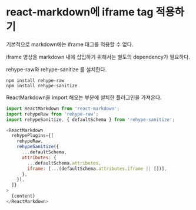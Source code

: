 # react-markdown에 iframe tag 적용하기

기본적으로 markdown에는 iframe 태그를 적용할 수 없다.

iframe 영상을 markdown 내에 삽입하기 위해서는 별도의 dependency가 필요하다.&#x20;



rehype-raw와 rehype-sanitize 를 설치한다.&#x20;

```
npm install rehype-raw
npm install rehype-sanitize
```



ReactMarkdown을 import 해오는 부분에 설치한 플러그인을 가져온다.&#x20;

```javascript
import ReactMarkdown from 'react-markdown';
import rehypeRaw from 'rehype-raw';
import rehypeSanitize, { defaultSchema } from 'rehype-sanitize';
```



```javascript
<ReactMarkdown
  rehypePlugins={[
    rehypeRaw,
    rehypeSanitize({
      ...defaultSchema,
      attributes: {
        ...defaultSchema.attributes,
        iframe: [...(defaultSchema.attributes.iframe || [])],
      },
    }),
  ]}
>
  {content}
</ReactMarkdown>
```
